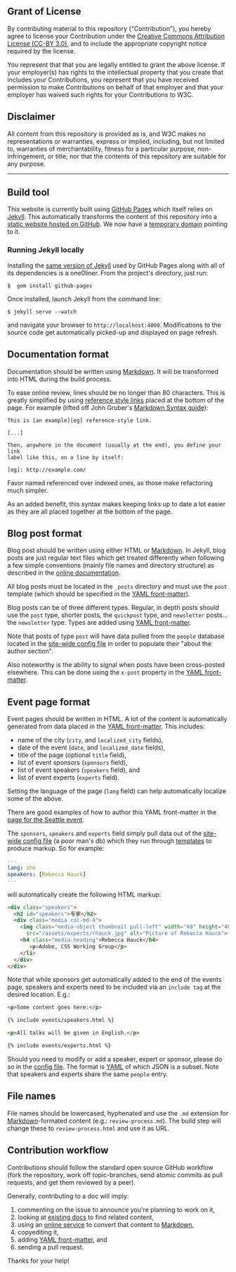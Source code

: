 ## Grant of License

By contributing material to this repository ("Contribution"),
you hereby agree to license your Contribution under the
[Creative Commons Attribution License (CC-BY 3.0)][cc-by], and to
include the appropriate copyright notice required by the license.

You represent that that you are legally entitled to grant the above license. If
your employer(s) has rights to the intellectual property that you create that
includes your Contributions, you represent that you have received permission to
make Contributions on behalf of that employer and that your employer has waived
such rights for your Contributions to W3C.

## Disclaimer

All content from this repository is provided as is, and W3C makes no
representations or warranties, express or implied, including, but not limited
to, warranties of merchantability, fitness for a particular purpose,
non-infringement, or title; nor that the contents of this repository are
suitable for any purpose.

***

## Build tool

This website is currently built using [GitHub Pages][gh-pages] which itself
relies on [Jekyll][jekyll]. This automatically transforms the content of this
repository into a [static website hosted on GitHub][github-io]. We now have a
[temporary domain][staging] pointing to it.

### Running Jekyll locally

Installing the [same version of Jekyll][install-jekyll] used by GitHub Pages
along with all of its dependencies is a one0liner. From the project's directory,
just run:

    $  gem install github-pages

Once installed, launch Jekyll from the command line:

    $ jekyll serve --watch

and navigate your browser to `http://localhost:4000`. Modifications to the
source code get automatically picked-up and displayed on page refresh.

## Documentation format

Documentation should be written using [Markdown][markdown]. It will be
transformed into HTML during the build process.

To ease online review, lines should be no longer than 80 characters. This is
greatly simplified by using [reference style links][ref-style] placed at the
bottom of the page. For example (lifted off John Gruber's
[Markdown Syntax guide][markdown]):

    This is [an example][eg] reference-style link.
    
    [...]
    
    Then, anywhere in the document (usually at the end), you define your link
    label like this, on a line by itself:
    
    [eg]: http://example.com/

Favor named referenced over indexed ones, as those make refactoring much
simpler.

As an added benefit, this syntax makes keeping links up to date a
lot easier as they are all placed together at the bottom of the page.

## Blog post format

Blog post should be written using either HTML or [Markdown][markdown]. In Jekyll,
blog posts are just regular text files which get treated differently when
following a few simple conventions (mainly file names and directory structure)
as described in the [online documentation][jekyll-blog].

All blog posts must be located in the `_posts` directory and must use the `post`
template (which should be specified in the [YAML front-matter][front-matter]).

Blog posts can be of three different types. Regular, in depth posts should use the 
`post` type, shorter posts, the `quickpost` type, and `newsletter` posts… the
`newsletter` type. Types are added using [YAML front-matter][front-matter].

Note that posts of type `post` will have data pulled from the `people` database
located in the [site-wide config file][config] in order to populate their "about the
author section".

Also noteworthy is the ability to signal when posts have been cross-posted elsewhere.
This can be done using the `x-post` property in the [YAML front-matter][front-matter].

## Event page format

Event pages should be written in HTML. A lot of the content is automatically
generated from data placed in the [YAML front-matter][front-matter]. This
includes:

* name of the city (`city`, and `localized_city` fields),
* date of the event (`date`, and `localized_date` fields),
* title of the page (optional `title` field),
* list of event sponsors (`sponsors` field),
* list of event speakers (`speakers` field), and
* list of event experts (`experts` field).

Setting the language of the page (`lang` field) can help automatically
localize some of the above.

There are good examples of how to author this YAML front-matter in the
[page for the Seattle event][event-eg].

The `sponsors`, `speakers` and `experts` field simply pull data out of the
[site-wide config file][config] (a poor man's db) which they run through
[templates][templates] to produce markup. So for example:

``` yaml
---
lang: zho
speakers: [Rebecca Hauck]
---
```

will automatically create the following HTML markup:

``` html
<div class="speakers">
  <h2 id="speakers">专家</h2>
  <div class="media col-md-4">
    <img class="media-object thumbnail pull-left" width="48" height="48" 
      src="/assets/experts/rhauck.jpg" alt="Picture of Rebecca Hauck">
    <h4 class="media-heading">Rebecca Hauck</h4>
       <p>Adobe, CSS Working Group</p>
    </li>
  </div>
</div>
```

Note that while sponsors get automatically added to the end of the events page,
speakers and experts need to be included via an `include tag` at the desired
location. E.g.:

``` html
<p>Some content goes here:</p>

{% include events/speakers.html %}

<p>All talks will be given in English.</p>

{% include events/experts.html %}
```

Should you need to modify or add a speaker, expert or sponsor, please do so in
the [config file][config]. The format is [YAML][yaml] of which JSON is a
subset. Note that speakers and experts share the same `people` entry.

## File names

File names should be lowercased, hyphenated and use the `.md` extension for
[Markdown](markdown)-formated content (e.g.: `review-process.md`). The build
step will change these to `review-process.html` and use it as URL.

## Contribution workflow

Contributions should follow the standard open source GitHub workflow (fork
the repository, work off topic-branches, send atomic commits as pull requests,
and get them reviewed by a peer).

Generally, contributing to a doc will imply:

1.  commenting on the issue to announce you're planning to work on it,
2.  looking at [existing docs][resources] to find related content,
3.  using an [online service][fuckyeahmarkdown] to convert that content to
    [Markdown][markdown],
4.  copyediting it,
5.  adding [YAML front-matter][front-matter], and
6.  sending a pull request.

Thanks for your help!

[cc-by]: https://creativecommons.org/licenses/by/3.0/
[config]: https://github.com/w3c/testtwf-website/blob/gh-pages/_config.yml
[front-matter]: http://jekyllrb.com/docs/frontmatter/
[event-eg]: https://github.com/w3c/testtwf-website/blob/gh-pages/events/2013/seattle.html#L1-L8
[fuckyeahmarkdown]: http://fuckyeahmarkdown.com/
[gh-pages]: http://pages.github.com/
[github-io]: http://w3c.github.io/testtwf-website/
[install-jekyll]: https://help.github.com/articles/using-jekyll-with-pages
[jekyll]: http://jekyllrb.com/
[jekyll-blog]: http://jekyllrb.com/docs/posts/
[markdown]: http://daringfireball.net/projects/markdown/syntax
[ref-style]: http://daringfireball.net/projects/markdown/syntax#link
[resources]: https://github.com/w3c/testtwf-website/blob/gh-pages/RESOURCES.md
[staging]: http://www.testthewebforward-staging.org/
[templates]: https://github.com/w3c/testtwf-website/blob/gh-pages/_includes
[testtwf-org]: http://testthewebforward.org
[yaml]: http://www.yaml.org/
